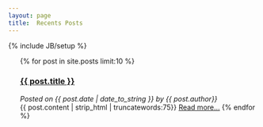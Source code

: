 ```yaml
---
layout: page
title:  Recents Posts
---
```

{% include JB/setup %}

<ul class="posts">
{% for post in site.posts  limit:10 %}

  <a href="{{ BASE_PATH }}{{ post.url }}"><h3> {{ post.title }}<br /></h3></a>
	<i>Posted on {{ post.date | date_to_string }} by {{ post.author}}<br /></i> 
        {{ post.content | strip_html | truncatewords:75}}
            <a href="{{ post.url }}">Read more...</a>
    {% endfor %}
</ul>
